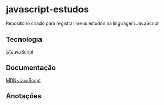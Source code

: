 # javascript-estudos
 Repositório criado para registrar meus estudos na linguagem JavaScript

## Tecnologia 
![JavaScript](https://img.shields.io/badge/JavaScript-F7DF1E?style=for-the-badge&logo=javascript&logoColor=black)
## Documentação
[MDN-JavaScript](https://developer.mozilla.org/pt-BR/docs/Learn/JavaScript)
## Anotações
